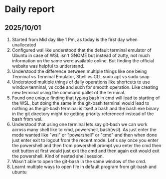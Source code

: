 # Daily report

## 2025/10/01

1. Started from Mid day like 1 Pm, as today is the first day when unallocated
2. Configured wsl like understood that the default terminal emulator of Ubuntu in case of WSL isn't GNOME but instead of zutty, not much information on the same were available online. But finding the official website was helpful to understand.
3. Understood the difference between multiple things like one being Terminal vs Terminal Emulator, Shell vs CLI, sudo apt vs sudo snap
4. Understood multiple things of daily operations like shortcuts to use window terminal, vs code and such for smooth operation. Like creating new terminal using the command pallet of the terminal.
5. Found one unique finding that typing bash in cmd will lead to starting of the WSL, but doing the same in the git-bash terminal would lead to nothing as the git-bash terminal is itself a bash and the bash.exe binary in the git directory might be getting priority referenced instead of the bash from wsl.
6. Understood that using one terminal lets say git-bash we can work across many shell like to cmd, powershell, bash(wsl). As just enter the mode wanted like "wsl" or "powershell" or "cmd" and then when done just enter exit to logout from the recent mode. Let's say once you enter the powershell and then from powershell prompt you enter the cmd then exit button at first would just exit the cmd and then again exit would exit the powershell. Kind of nested shell session.
7. Wasn't able to open the git-bash in the same window of the cmd.
8. Learnt multiple ways to open file in default program from git-bash and ubuntu

